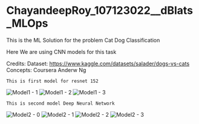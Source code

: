 # ChayandeepRoy_107123022__dBlats_MLOps

This is the ML Solution for the problem Cat Dog Classification

Here We are using CNN models for this task

Credits:
    Dataset: https://www.kaggle.com/datasets/salader/dogs-vs-cats
    Concepts: Coursera Anderw Ng


    This is first model for resnet 152
![Model1 - 1](https://github.com/user-attachments/assets/16d0b4b0-cb37-456f-a3a8-33a440b51cd2)
![Model1 - 2](https://github.com/user-attachments/assets/54b0fc98-3802-41ae-807e-83d6330d9166)
![Model1 - 3](https://github.com/user-attachments/assets/42ca1ab9-2d93-42f8-8813-3c2ac404db87)


    This is second model Deep Neural Network
    
![Model2 - 0](https://github.com/user-attachments/assets/35604ebd-96f0-42a6-a9f3-a03f8af7f078)
![Model2 - 1](https://github.com/user-attachments/assets/8a8db01b-ede1-4031-86ac-4ff75f769981)
![Model2 - 2](https://github.com/user-attachments/assets/0c5f3922-7603-407e-bdaf-61ea7d9ded5d)
![Model2 - 3](https://github.com/user-attachments/assets/a14fe2ee-4431-4511-964c-d82dc8b8c18f)

